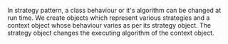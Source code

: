 In strategy pattern, a class behaviour or it's algorithm can be changed at run time.
We create objects which represent various strategies and a context object whose behaviour varies as per its strategy object. The strategy object changes the executing algorithm of the context object.